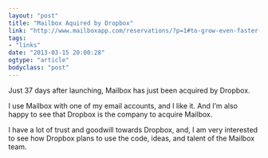 ```yaml
---
layout: "post"
title: "Mailbox Aquired by Dropbox"
link: "http://www.mailboxapp.com/reservations/?p=1#to-grow-even-faster-mailbox-is-joining-dropbox"
tags: 
- "links"
date: "2013-03-15 20:00:28"
ogtype: "article"
bodyclass: "post"
---
```


Just 37 days after launching, Mailbox has just been acquired by Dropbox.

I use Mailbox with one of my email accounts, and I like it. And I’m also happy to see that Dropbox is the company to acquire Mailbox.

I have a lot of trust and goodwill towards Dropbox, and, I am very interested to see how Dropbox plans to use the code, ideas, and talent of the Mailbox team.